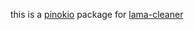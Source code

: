 this is a [pinokio](https://github.com/pinokiocomputer/pinokio) package for [lama-cleaner](https://github.com/Sanster/lama-cleaner)
